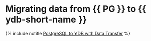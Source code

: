 # Migrating data from {{ PG }} to {{ ydb-short-name }}

{% include notitle [PostgreSQL to YDB with Data Transfer](../../_tutorials/dataplatform/data-transfer-mpg-ydb.md) %}
